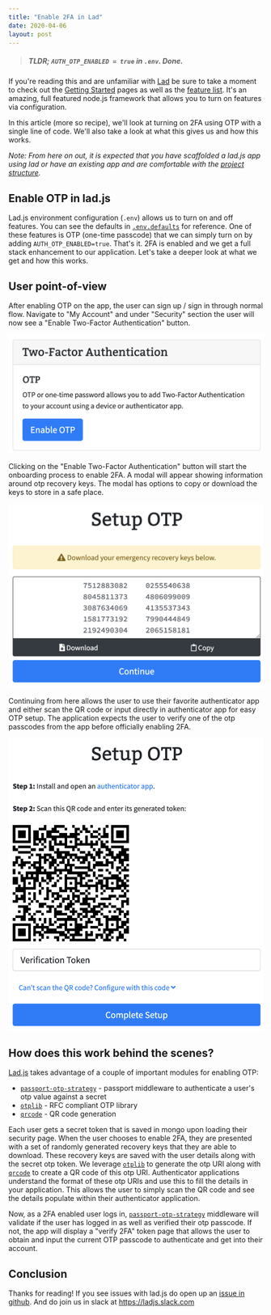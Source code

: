 ```yaml
---
title: "Enable 2FA in Lad"
date: 2020-04-06
layout: post
---
```


> ##### **TLDR; `AUTH_OTP_ENABLED = true` in `.env`. Done.**

If you're reading this and are unfamiliar with [Lad](https://github.com/ladjs/lad) be sure to take a moment to check out the [Getting Started](https://github.com/ladjs/lad#get-started) pages as well as the [feature list](https://github.com/ladjs/lad#features). It's an amazing, full featured node.js framework that allows you to turn on features via configuration.

In this article (more so recipe), we'll look at turning on 2FA using OTP with a single line of code. We'll also take a look at what this gives us and how this works.

_Note: From here on out, it is expected that you have scaffolded a lad.js app using lad or have an existing app and are comfortable with the [project structure](https://github.com/ladjs/lad#architecture)._


## Enable OTP in lad.js

Lad.js environment configuration (`.env`) allows us to turn on and off features. You can see the defaults in [`.env.defaults`](https://github.com/ladjs/lad/blob/master/template/.env.defaults) for reference. One of these features is OTP (one-time passcode) that we can simply turn on by adding `AUTH_OTP_ENABLED=true`. That's it. 2FA is enabled and we get a full stack enhancement to our application. Let's take a deeper look at what we get and how this works.


## User point-of-view

After enabling OTP on the app, the user can sign up / sign in through normal flow. Navigate to "My Account" and under "Security" section the user will now see a "Enable Two-Factor Authentication" button.

![](../../static/ladjs-enable-otp-button.png)

Clicking on the "Enable Two-Factor Authentication" button will start the onboarding process to enable 2FA. A modal will appear showing information around otp recovery keys. The modal has options to copy or download the keys to store in a safe place.

![](../../static/ladjs-enable-otp-recovery-key.png)

Continuing from here allows the user to use their favorite authenticator app and either scan the QR code or input directly in authenticator app for easy OTP setup. The application expects the user to verify one of the otp passcodes from the app before officially enabling 2FA.

![](../../static/ladjs-enable-otp-verify.png)


## How does this work behind the scenes?

[Lad.js](https://github.com/ladjs/lad) takes advantage of a couple of important modules for enabling OTP:

* [`passport-otp-strategy`](https://github.com/ejhayes/passport-otp) - passport middleware to authenticate a user's otp value against a secret
* [`otplib`](https://github.com/yeojz/otplib) - RFC compliant OTP library
* [`qrcode`](https://github.com/soldair/node-qrcode) - QR code generation

Each user gets a secret token that is saved in mongo upon loading their security page. When the user chooses to enable 2FA, they are presented with a set of randomly generated recovery keys that they are able to download. These recovery keys are saved with the user details along with the secret otp token. We leverage [`otplib`](https://github.com/yeojz/otplib) to generate the otp URI along with [`qrcode`](https://github.com/soldair/node-qrcode) to create a QR code of this otp URI. Authenticator applications understand the format of these otp URIs and use this to fill the details in your application. This allows the user to simply scan the QR code and see the details populate within their authenticator application.

Now, as a 2FA enabled user logs in, [`passport-otp-strategy`](https://github.com/ejhayes/passport-otp) middleware will validate if the user has logged in as well as verified their otp passcode. If not, the app will display a "verify 2FA" token page that allows the user to obtain and input the current OTP passcode to authenticate and get into their account.


## Conclusion

Thanks for reading! If you see issues with lad.js do open up an [issue in github](https://github.com/ladjs/lad/issues/new). And do join us in slack at <https://ladjs.slack.com>
